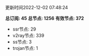 更新时间2022-12-02 07:48:24

**总订阅: 45**
**总节点: 1256**
**有效节点: 372**
- ssr节点: 29
- v2ray节点: 339
- ss节点: 3
- trojan节点: 1
